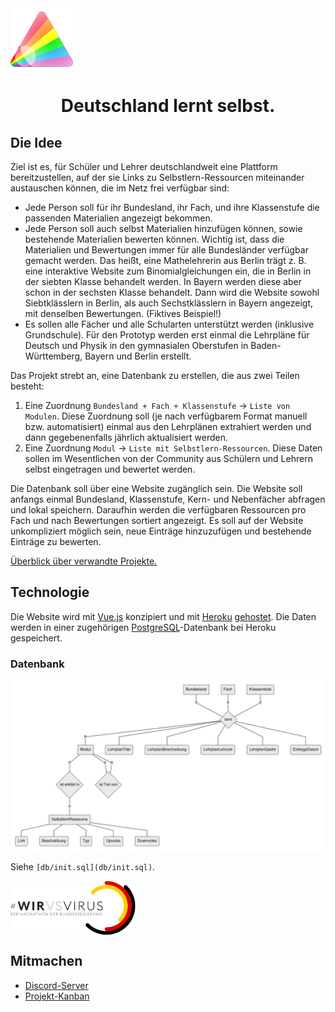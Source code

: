 <img src="bilder/logo-mittel.png" align="center">
<h1 align="center">Deutschland lernt selbst.</h1>

## Die Idee
Ziel ist es, für Schüler und Lehrer deutschlandweit eine Plattform bereitzustellen, auf der sie Links zu Selbstlern-Ressourcen miteinander austauschen können, die im Netz frei verfügbar sind:
- Jede Person soll für ihr Bundesland, ihr Fach, und ihre Klassenstufe die passenden Materialien angezeigt bekommen. 
- Jede Person soll auch selbst Materialien hinzufügen können, sowie bestehende Materialien bewerten können. Wichtig ist, dass die Materialien und Bewertungen immer für alle Bundesländer verfügbar gemacht werden. Das heißt, eine Mathelehrerin aus Berlin trägt z. B. eine interaktive Website zum Binomialgleichungen ein, die in Berlin in der siebten Klasse behandelt werden. In Bayern werden diese aber schon in der sechsten Klasse behandelt. Dann wird die Website sowohl Siebtklässlern in Berlin, als auch Sechstklässlern in Bayern angezeigt, mit denselben Bewertungen. (Fiktives Beispiel!)
- Es sollen alle Fächer und alle Schularten unterstützt werden (inklusive Grundschule). Für den Prototyp werden erst einmal die Lehrpläne für Deutsch und Physik in den gymnasialen Oberstufen in Baden-Württemberg, Bayern und Berlin erstellt.

Das Projekt strebt an, eine Datenbank zu erstellen, die aus zwei Teilen besteht:
1. Eine Zuordnung `Bundesland + Fach + Klassenstufe` → `Liste von Modulen`. Diese Zuordnung soll (je nach verfügbarem Format manuell bzw. automatisiert) einmal aus den Lehrplänen extrahiert werden und dann gegebenenfalls jährlich aktualisiert werden.
2. Eine Zuordnung `Modul` → `Liste mit Selbstlern-Ressourcen`. Diese Daten sollen im Wesentlichen von der Community aus Schülern und Lehrern selbst eingetragen und bewertet werden.

Die Datenbank soll über eine Website zugänglich sein. Die Website soll anfangs einmal Bundesland, Klassenstufe, Kern- und Nebenfächer abfragen und lokal speichern. Daraufhin werden die verfügbaren Ressourcen pro Fach und nach Bewertungen sortiert angezeigt. Es soll auf der Website unkompliziert möglich sein, neue Einträge hinzuzufügen und bestehende Einträge zu bewerten.

[Überblick über verwandte Projekte.](projekt/verwandte-projekte.md)

## Technologie

Die Website wird mit [Vue.js](https://vuejs.org/v2/guide/) konzipiert und mit [Heroku](https://devcenter.heroku.com/categories/reference) [gehostet](https://dashboard.heroku.com/apps/deutschland-lernt-selbst). Die Daten werden in einer zugehörigen [PostgreSQL](https://www.postgresql.org/docs/12/index.html)-Datenbank bei Heroku gespeichert.

### Datenbank

![Entity-Relationship Diagramm in Chen-Notation.](bilder/er-diagramm.png)

Siehe `[db/init.sql](db/init.sql)`.

<a href="https://wirvsvirushackathon.org"><img align="center" src="bilder/hackathon.png"></a>

## Mitmachen

- [Discord-Server](https://discord.gg/EUUyrK4)
- [Projekt-Kanban](https://github.com/davidpomerenke/deutschland-lernt-selbst/projects/2)
